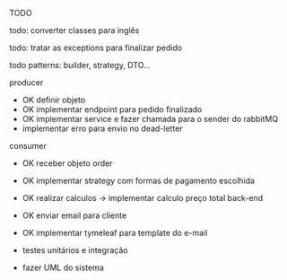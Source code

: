 

TODO

todo: converter classes para inglês

todo: tratar as exceptions para finalizar pedido

todo patterns: builder, strategy, DTO...


producer

* OK definir objeto
* OK implementar endpoint para pedido finalizado
* OK implementar service e fazer chamada para o sender do rabbitMQ
* implementar erro para envio no dead-letter  

consumer

* OK receber objeto order
* OK implementar strategy com formas de pagamento escolhida
* OK realizar calculos -> implementar calculo preço total back-end
* OK enviar email para cliente
* OK implementar tymeleaf para template do e-mail


* testes unitários e integração
* fazer UML do sistema
